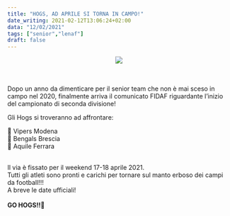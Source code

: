 ```yaml
---
title: "HOGS, AD APRILE SI TORNA IN CAMPO!"
date_writing: 2021-02-12T13:06:24+02:00
data: "12/02/2021"
tags: ["senior","lenaf"]
draft: false
---
```

<center>
<img class="articolo" src="../img/2021/avversarie_lenaf.jpg">
</center>
<br />⁣⁣

Dopo un anno da dimenticare per il senior team che non è mai sceso in campo nel 2020, finalmente arriva il comunicato FIDAF riguardante l’inizio del campionato di seconda divisione!  
  
Gli Hogs si troveranno ad affrontare:  

🐍 Vipers Modena  
🐅 Bengals Brescia⁣⁣   
🦅 Aquile Ferrara  
  
  ⁣⁣  
Il via è fissato per il weekend 17-18 aprile 2021.  
Tutti gli atleti sono pronti e carichi per tornare sul manto erboso dei campi da football!!!⁣  
A breve le date ufficiali!  
  ⁣⁣  
**GO HOGS!!**🏈⁣  
⁣

